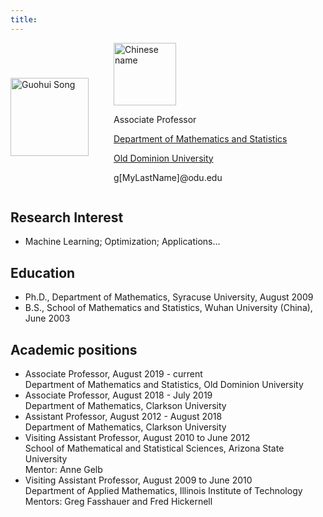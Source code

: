 ```yaml
---
title:
---
```



<style>
.mycontainer {
  display: flex;
  align-items: center;
  justify-content: left;
  column-gap: 40px
}

.mycontainer img {
  max-width: 100%;
  max-height:100%;
}

.mycontainer text {
  font-size: 20px;
  padding-left: 20px;
}
</style>

<div class="mycontainer">
    <div class="img">
        <img src="/images/GuohuiSong.jpg" alt="Guohui Song" width="125px" >
    </div>
    <div class="text">
    <img src="/images/signature.jpg" alt="Chinese name" width="100px">
    <p>Associate Professor</p>
    <p><a href="http://www.odu.edu/math", target="_blank">Department of Mathematics and Statistics</a></p>
    <p><a href="http://www.odu.edu", target="_blank">Old Dominion University</a></p>
    <p>g[MyLastName]@odu.edu</p>
    </div>
</div>

<!-- {{< figure src="/images/signature.jpg" alt="Chinese name" width="100px" >}} 
{{< figure src="/images/GuohuiSong.jpg" alt="Guohui Song" width="200px" >}} -->
<!-- [Department of Mathematics and Statistics](http://www.odu.edu/math)

[Old Dominion Univeristy](http://www.odu.edu) -->



<!-- ## Address

Guohui Song\n
Department of Mathematics and Statistics\n
Old Dominion University\n
2300 Engineering \& Computational Sciences Building\n
Norfolk, VA 23529

Phone: 757-683-3882\n
Fax: 757-683-3885\n
Email: g+_/MyLastName/_+@odu.edu -->


## Research Interest
- Machine Learning; Optimization; Applications...


## Education
- Ph.D., Department of Mathematics, Syracuse University, August 2009
- B.S., School of Mathematics and Statistics, Wuhan University (China), June 2003

## Academic positions
- Associate Professor, August 2019 - current \
	Department of Mathematics and Statistics, Old Dominion University	
- Associate Professor, August 2018 - July 2019 \
	Department of Mathematics, Clarkson University
- Assistant Professor, August 2012 - August 2018 \
	Department of Mathematics, Clarkson University
- Visiting Assistant Professor, August 2010 to June 2012 \
	School of Mathematical and Statistical Sciences, Arizona State University\
	Mentor: Anne Gelb
- Visiting Assistant Professor, August 2009 to June 2010\
	Department of Applied Mathematics, Illinois Institute of Technology\
	Mentors: Greg Fasshauer and Fred Hickernell